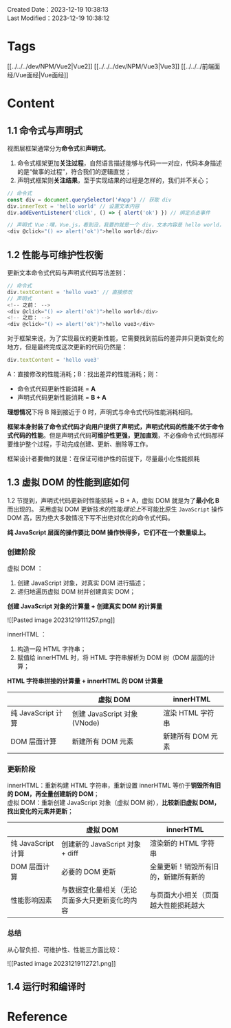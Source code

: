 Created Date：2023-12-19 10:38:13  
Last Modified：2023-12-19 10:38:12

# Tags

[[../../../dev/NPM/Vue2|Vue2]] [[../../../dev/NPM/Vue3|Vue3]] [[../../../前端面经/Vue面经|Vue面经]]

# Content

## 1.1 命令式与声明式

视图层框架通常分为**命令式**和**声明式**。  

1. 命令式框架更加**关注过程**，自然语言描述能够与代码一一对应，代码本身描述的是“做事的过程”，符合我们的逻辑直觉；
2. 声明式框架则**关注结果**，至于实现结果的过程是怎样的，我们并不关心；

```js
// 命令式
const div = document.querySelector('#app') // 获取 div
div.innerText = 'hello world' // 设置文本内容
div.addEventListener('click', () => { alert('ok') }) // 绑定点击事件

// 声明式 Vue：嘿，Vue.js，看到没，我要的就是一个 div，文本内容是 hello world，它有个事件绑定，你帮我搞定吧。
<div @click="() => alert('ok')">hello world</div>
```

## 1.2 性能与可维护性权衡

更新文本命令式代码与声明式代码写法差别：

```js
// 命令式
div.textContent = 'hello vue3' // 直接修改
// 声明式
<!-- 之前： -->
<div @click="() => alert('ok')">hello world</div>
<!-- 之后： -->
<div @click="() => alert('ok')">hello vue3</div>
```

对于框架来说，为了实现最优的更新性能，它需要找到前后的差异并只更新变化的地方，但是最终完成这次更新的代码仍然是：

```js
div.textContent = 'hello vue3'
```

A：直接修改的性能消耗；B：找出差异的性能消耗；则：

- 命令式代码更新性能消耗 = **A**
- 声明式代码更新性能消耗 = **B + A**  

**理想情况**下将 B 降到接近于 0 时，声明式与命令式代码性能消耗相同。

**框架本身封装了命令式代码才向用户提供了声明式，声明式代码的性能不优于命令式代码的性能**。但是声明式代码**可维护性更强，更加直观**，不必像命令式代码那样要维护整个过程，手动完成创建、更新、删除等工作。

框架设计者要做的就是：在保证可维护性的前提下，尽量最小化性能损耗

## 1.3 虚拟 DOM 的性能到底如何

1.2 节提到，声明式代码更新时性能损耗 = B + A，虚拟 DOM 就是为了**最小化 B** 而出现的。 采用虚拟 DOM 更新技术的性能*理论上*不可能比原生 `JavaScript` 操作 DOM 高，因为绝大多数情况下写不出绝对优化的命令式代码。

**纯 JavaScript 层面的操作要比 DOM 操作快得多，它们不在一个数量级上。**

### 创建阶段

虚拟 DOM ：

1. 创建 JavaScript 对象，对真实 DOM 进行描述；
2. 递归地遍历虚拟 DOM 树并创建真实 DOM；  

**创建 JavaScript 对象的计算量 + 创建真实 DOM 的计算量**  

![[Pasted image 20231219111257.png]]  

innerHTML ：

1. 构造一段 HTML 字符串；
2. 赋值给 innerHTML 时，将 HTML 字符串解析为 DOM 树（DOM 层面的计算；

**HTML 字符串拼接的计算量 + innerHTML 的 DOM 计算量**

|            | 虚拟 DOM | innerHTML |
| ---------------- | ------- | --------- |
| 纯 JavaScript 计算 |   创建 JavaScript 对象 (VNode)      |     渲染 HTML 字符串      |
| DOM 层面计算                 |     新建所有 DOM 元素    |        新建所有 DOM 元素   |

### 更新阶段

innerHTML：重新构建 HTML 字符串，重新设置 innerHTML 等价于**销毁所有旧的 DOM，再全量创建新的 DOM**；  
虚拟 DOM：重新创建 JavaScript 对象（虚拟 DOM 树），**比较新旧虚拟 DOM，找出变化的元素并更新**；  

|                    | 虚拟 DOM                        | innerHTML                            |
| ------------------ | ------------------------------- | ------------------------------------ |
| 纯 JavaScript 计算 | 创建新的 JavaScript 对象 + diff | 渲染新的 HTML 字符串                 |
| DOM 层面计算       | 必要的 DOM 更新                 | 全量更新！销毁所有旧的，新建所有新的 |
| 性能影响因素       | 与数据变化量相关（无论页面多大只更新变化的内容                | 与页面大小相关（页面越大性能损耗越大                                     |

### 总结

从心智负担、可维护性、性能三方面比较：

![[Pasted image 20231219112721.png]]

## 1.4 运行时和编译时

# Reference
